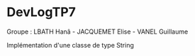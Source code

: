 # DevLogTP7
Groupe : LBATH Hanâ - JACQUEMET Elise - VANEL Guillaume

Implémentation d'une classe de type String
